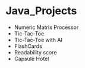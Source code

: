 # Java_Projects
* Numeric Matrix Processor
* Tic-Tac-Toe
* Tic-Tac-Toe with AI
* FlashCards
* Readability score
* Capsule Hotel
